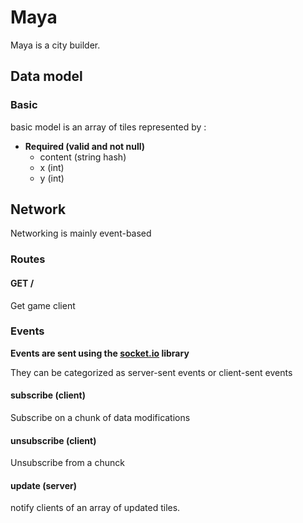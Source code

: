 # Maya
Maya is a city builder.

## Data model

### Basic

basic model is an array of tiles represented by :

- **Required (valid and not null)**
  - content (string hash)
  - x (int)
  - y (int)



## Network

Networking is mainly event-based

### Routes

#### GET /

Get game client

### Events

**Events are sent using the [socket.io](http://socket.io) library**

They can be categorized as server-sent events or client-sent events

#### subscribe (client)

Subscribe on a chunk of data modifications

#### unsubscribe (client)

Unsubscribe from a chunck

#### update (server)

notify clients of an array of updated tiles.
